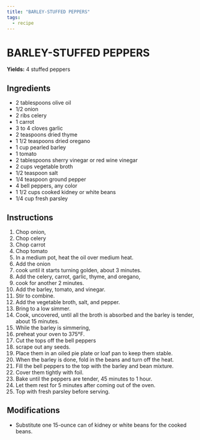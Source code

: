 ```yaml
---
title: "BARLEY-STUFFED PEPPERS"
tags:
  - recipe
---
```


# BARLEY-STUFFED PEPPERS

**Yields:** 4 stuffed peppers

## Ingredients
- 2 tablespoons olive oil
- 1/2 onion
- 2 ribs celery
- 1 carrot
- 3 to 4 cloves garlic
- 2 teaspoons dried thyme
- 1 1/2 teaspoons dried oregano
- 1 cup pearled barley
- 1 tomato
- 2 tablespoons sherry vinegar or red wine vinegar
- 2 cups vegetable broth
- 1/2 teaspoon salt
- 1/4 teaspoon ground pepper
- 4 bell peppers, any color
- 1 1/2 cups cooked kidney or white beans
- 1/4 cup fresh parsley

## Instructions

1. Chop onion, 
2. Chop celery
3. Chop carrot
4. Chop tomato
5. In a medium pot, heat the oil over medium heat. 
6. Add the onion 
7. cook until it starts turning golden, about 3 minutes. 
8. Add the celery, carrot, garlic, thyme, and oregano, 
9. cook for another 2 minutes.
10. Add the barley, tomato, and vinegar. 
11. Stir to combine.
12. Add the vegetable broth, salt, and pepper. 
13. Bring to a low simmer. 
14. Cook, uncovered, until all the broth is absorbed and the barley is tender, about 15 minutes.
15. While the barley is simmering, 
16. preheat your oven to 375°F.
17. Cut the tops off the bell peppers 
18. scrape out any seeds. 
19. Place them in an oiled pie plate or loaf pan to keep them stable.
20. When the barley is done, fold in the beans and turn off the heat.
21. Fill the bell peppers to the top with the barley and bean mixture. 
22. Cover them tightly with foil.
23. Bake until the peppers are tender, 45 minutes to 1 hour.
24. Let them rest for 5 minutes after coming out of the oven.
25. Top with fresh parsley before serving.

## Modifications
- Substitute one 15-ounce can of kidney or white beans for the cooked beans.
